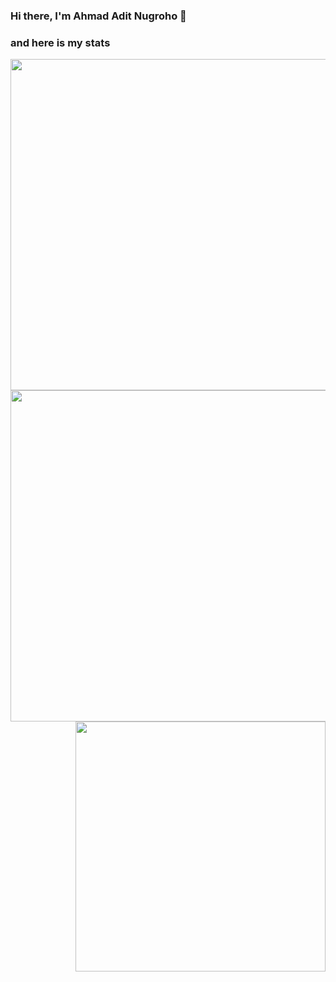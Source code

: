 ### Hi there, I'm Ahmad Adit Nugroho 👋

### and here is my stats

<!-- ![GitHub Stats](https://github-readme-stats.vercel.app/api?username=AhmadAdit&theme=radical) -->
<img width="530" align="left" src="https://github-readme-stats.vercel.app/api?username=AhmadAdit&theme=radical"/>
<!-- <h2>-------------------------------------------------------</h2> -->
<!-- <p><img src="https://wallpapercave.com/wp/wp6610939.jpg" width=495 height=100% ></p> -->

<div class="row">
  <img width="530" align="left" src="https://github-readme-streak-stats.herokuapp.com/?user=AhmadAdit&theme=monokai"/>
  <img width="400" align="right" src="https://github-readme-stats.vercel.app/api/top-langs/?username=AhmadAdit&layout=compact)"/>
</div>

<!-- [![Top Langs](https://github-readme-stats.vercel.app/api/top-langs/?username=AhmadAdit&layout=compact)] -->


<!--
**AhmadAdit/AhmadAdit** is a ✨ _special_ ✨ repository because its `README.md` (this file) appears on your GitHub profile.

Here are some ideas to get you started:

- 🔭 I’m currently working on ...
- 🌱 I’m currently learning ...
- 👯 I’m looking to collaborate on ...
- 🤔 I’m looking for help with ...
- 💬 Ask me about ...
- 📫 How to reach me: ...
- 😄 Pronouns: ...
- ⚡ Fun fact: ...
-->


